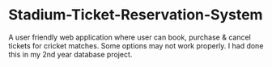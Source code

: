 # Stadium-Ticket-Reservation-System
A user friendly web application where user can book, purchase &amp; cancel tickets for cricket matches. Some options may not work properly. I had done this in my 2nd year database project.
